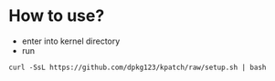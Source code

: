 # How to use?

- enter into kernel directory
- run
```
curl -SsL https://github.com/dpkg123/kpatch/raw/setup.sh | bash
```
